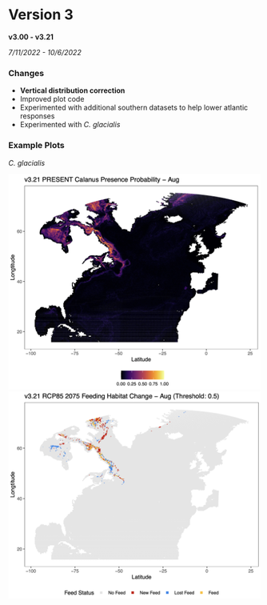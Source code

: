 # Version 3

**v3.00 - v3.21**

*7/11/2022 - 10/6/2022*

### Changes

* **Vertical distribution correction**
* Improved plot code
* Experimented with additional southern datasets to help lower atlantic responses
* Experimented with *C. glacialis*

### Example Plots

*C. glacialis*

![Raw v3.21 present predictions](readme_imgs/image1.png)
![Feedplot v3.21 50% predictions](readme_imgs/image2.png)
